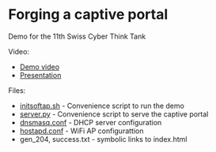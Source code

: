 Forging a captive portal
========================

Demo for the 11th Swiss Cyber Think Tank

Video:
- [Demo video](./howto-steal-your-facebook-password-on-the-airport.mp4)
- [Presentation](./20180927-markkorondi-find-your-it-risk-culprit.pdf)

Files:
- [initsoftap.sh](./initsoftap.sh) - Convenience script to run the demo
- [server.py](./server.py) - Convenience script to serve the captive portal
- [dnsmasq.conf](./dnsmasq.conf) - DHCP server configuration
- [hostapd.conf](./hostapd.conf) - WiFi AP configurattion
- gen_204, success.txt - symbolic links to index.html

